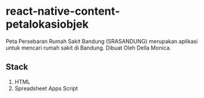 # react-native-content-petalokasiobjek

Peta Persebaran Rumah Sakit Bandung (SRASANDUNG) merupakan aplikasi untuk mencari rumah sakit di Bandung. Dibuat Oleh Della Monica.

## Stack
1. HTML
2. Spreadsheet Apps Script